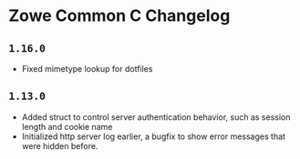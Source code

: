 # Zowe Common C Changelog

## `1.16.0`

- Fixed mimetype lookup for dotfiles

## `1.13.0`

- Added struct to control server authentication behavior, such as session length and cookie name
- Initialized http server log earlier, a bugfix to show error messages that were hidden before.
